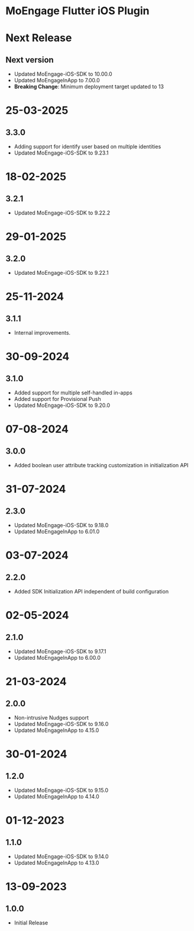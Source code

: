 # MoEngage Flutter iOS Plugin

# Next Release

## Next version
- Updated MoEngage-iOS-SDK to 10.00.0
- Updated MoEngageInApp to 7.00.0          
- **Breaking Change**: Minimum deployment target updated to 13

# 25-03-2025

## 3.3.0
- Adding support for identify user based on multiple identities
- Updated MoEngage-iOS-SDK to 9.23.1

# 18-02-2025

## 3.2.1
- Updated MoEngage-iOS-SDK to 9.22.2

# 29-01-2025

## 3.2.0
- Updated MoEngage-iOS-SDK to 9.22.1

# 25-11-2024

## 3.1.1
- Internal improvements.

# 30-09-2024

## 3.1.0

- Added support for multiple self-handled in-apps
- Added support for Provisional Push
- Updated MoEngage-iOS-SDK to 9.20.0

# 07-08-2024

## 3.0.0
- Added boolean user attribute tracking customization in initialization API

# 31-07-2024

## 2.3.0
- Updated MoEngage-iOS-SDK to 9.18.0
- Updated MoEngageInApp to 6.01.0

# 03-07-2024

## 2.2.0
- Added SDK Initialization API independent of build configuration

# 02-05-2024

## 2.1.0
- Updated MoEngage-iOS-SDK to 9.17.1
- Updated MoEngageInApp to 6.00.0

# 21-03-2024

## 2.0.0
- Non-intrusive Nudges support
- Updated MoEngage-iOS-SDK to 9.16.0
- Updated MoEngageInApp to 4.15.0

# 30-01-2024

## 1.2.0
- Updated MoEngage-iOS-SDK to 9.15.0
- Updated MoEngageInApp to 4.14.0

# 01-12-2023

## 1.1.0
- Updated MoEngage-iOS-SDK to 9.14.0
- Updated MoEngageInApp to 4.13.0

# 13-09-2023

## 1.0.0
- Initial Release
